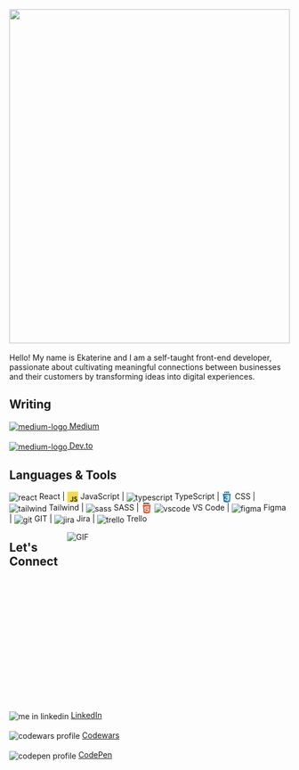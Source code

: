 <img src="https://github.com/catherineisonline/catherineisonline/blob/main/README%20cover.png?raw=true" width="100%" height="600px"/>

Hello! My name is Ekaterine and I am a self-taught front-end developer, passionate about cultivating meaningful connections between businesses and their customers by transforming ideas into digital experiences.

## Writing

<a  align="center" href="https://medium.com/@catherineisonline"> <img  align="center" width="20" height="auto" src="https://img.icons8.com/glyph-neue/64/FFFFFF/medium-logo.png" alt="medium-logo"/> Medium</a> <br/> <br />
<a  align="center" href="https://dev.to/catherineisonline"> <img  align="center" width="20" height="auto" src="https://media2.dev.to/dynamic/image/quality=100/https://dev-to-uploads.s3.amazonaws.com/uploads/logos/resized_logo_UQww2soKuUsjaOGNB38o.png" alt="medium-logo"/> Dev.to</a>

## Languages & Tools

<p>
<img align="center" src="https://cdn.jsdelivr.net/gh/devicons/devicon/icons/react/react-original.svg" alt="react" height="auto" width="20"/> React | 
<img align="center" src="https://raw.githubusercontent.com/devicons/devicon/master/icons/javascript/javascript-original.svg" alt="javascript" height="auto" width="20"/> JavaScript | 
<img align="center" src="https://cdn.jsdelivr.net/gh/devicons/devicon/icons/typescript/typescript-plain.svg" alt="typescript" height="auto" width="20"/> TypeScript |
<img align="center" src="https://raw.githubusercontent.com/devicons/devicon/master/icons/css3/css3-original-wordmark.svg" alt="css3" height="auto" width="20"/> CSS |
<img align="center" src="https://cdn.jsdelivr.net/gh/devicons/devicon@latest/icons/tailwindcss/tailwindcss-original.svg" alt="tailwind" height="auto" width="20"/> Tailwind |
<img align="center" src="https://cdn.jsdelivr.net/gh/devicons/devicon/icons/sass/sass-original.svg" alt="sass" height="auto" width="20"/> SASS | 
<img align="center" src="https://raw.githubusercontent.com/devicons/devicon/master/icons/html5/html5-original-wordmark.svg" alt="html5" height="auto" width="20"/>
<img align="center" src="https://cdn.jsdelivr.net/gh/devicons/devicon/icons/vscode/vscode-original.svg" alt="vscode" height="auto" width="20"/> VS Code |
<img align="center" src="https://cdn.jsdelivr.net/gh/devicons/devicon/icons/figma/figma-original.svg" alt="figma" height="auto" width="20"/> Figma |
<img align="center" src="https://cdn.jsdelivr.net/gh/devicons/devicon/icons/git/git-original.svg" alt="git" height="auto" width="20"/> GIT |
<img align="center" src="https://cdn.jsdelivr.net/gh/devicons/devicon/icons/jira/jira-original.svg" alt="jira" height="auto" width="20"/> Jira |
<img align="center" src="https://cdn.jsdelivr.net/gh/devicons/devicon/icons/trello/trello-plain.svg" alt="trello" height="auto" width="20"/> Trello
</p>


<img align="right" alt="GIF" src="https://media1.giphy.com/media/v1.Y2lkPTc5MGI3NjExZDJhcTNreXV2NG1qamt5Z2Z5M203dnE5YmM0MHA4ZDN3Mzdsd3hpZyZlcD12MV9pbnRlcm5hbF9naWZfYnlfaWQmY3Q9dHM/mGasM06BJXWs7KLubN/giphy.gif" width="400" height="320" />


## Let's Connect

<img align="center" src="https://cdn.jsdelivr.net/gh/devicons/devicon/icons/linkedin/linkedin-original.svg" alt="me in linkedin" height="auto" width="20"/> [LinkedIn](https://www.linkedin.com/in/catherinemitagvaria/) <br/><br/>
<img align="center" src="https://img.icons8.com/?size=100&id=gDJDJJ1MCGmG&format=png&color=000000" alt="codewars profile" height="auto" width="20"/> [Codewars](https://www.codewars.com/users/catherineisonline)<br/><br/>
<img align="center" src="https://img.icons8.com/external-tal-revivo-shadow-tal-revivo/24/000000/external-multi-platform-online-code-editor-and-open-source-learning-service-logo-shadow-tal-revivo.png" alt="codepen profile" height="auto" width="20"/> [CodePen](https://codepen.io/catherineisonline)<br/><br/>
